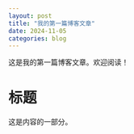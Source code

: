 ```yaml
---
layout: post
title: "我的第一篇博客文章"
date: 2024-11-05
categories: blog
---
```


这是我的第一篇博客文章。欢迎阅读！

# 标题
这是内容的一部分。

